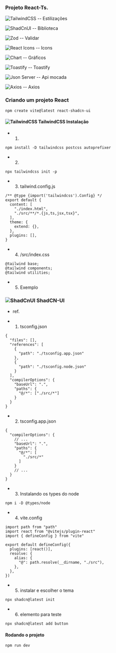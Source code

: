 ### Projeto React-Ts.
  ![TailwindCSS](https://img.shields.io/badge/tailwindcss-%2338B2AC.svg?style=for-the-badge&logo=tailwind-css&logoColor=white) -- Estilizações <br />

  ![ShadCnUI](https://img.shields.io/badge/shadCnUi-0A0A0A?style=for-the-badge&logo=shadcnUi&logoColor=white) -- Biblioteca <br />

  ![Zod](https://img.shields.io/badge/zod-%233068b7.svg?style=for-the-badge&logo=zod&logoColor=white) -- Validar <br />

  ![React Icons](https://img.shields.io/badge/reactIcons-E6007A?style=for-the-badge&logo=icon&logoColor=white) -- Icons <br />

  ![Chart](https://img.shields.io/badge/chart-%233068b7.svg?style=for-the-badge&logo=chart&logoColor=white) -- Gráficos <br />

  ![Toastify](https://img.shields.io/badge/toastify-%233068b7.svg?style=for-the-badge&logo=toast&logoColor=white) -- Toastify <br />

  ![Json Server](https://img.shields.io/badge/server-%23F5792A.svg?style=for-the-badge&logo=json&logoColor=white) -- Api mocada <br />

  ![Axios](https://img.shields.io/badge/axios-%234DC730.svg?style=for-the-badge&logo=axios&logoColor=white) -- Axios

### Criando um projeto React
```
npm create vite@latest react-shadcn-ui
```

#### ![TailwindCSS](https://img.shields.io/badge/tailwindcss-%2338B2AC.svg?style=for-the-badge&logo=tailwind-css&logoColor=white) TailwindCSS Instalação
* 1. 
```
npm install -D tailwindcss postcss autoprefixer
```

* 2. 
```
npx tailwindcss init -p
```

* 3. tailwind.config.js
```
/** @type {import('tailwindcss').Config} */
export default {
  content: [
    "./index.html",
    "./src/**/*.{js,ts,jsx,tsx}",
  ],
  theme: {
    extend: {},
  },
  plugins: [],
}
```

* 4. /src/index.css
```
@tailwind base;
@tailwind components;
@tailwind utilities;
```

* 5. Exemplo

### ![ShadCnUI](https://img.shields.io/badge/shadCnUi-0A0A0A?style=for-the-badge&logo=shadcnUi&logoColor=white) ShadCN-UI
* ref.

* 1. tsconfig.json
```
{
  "files": [],
  "references": [
    {
      "path": "./tsconfig.app.json"
    },
    {
      "path": "./tsconfig.node.json"
    }
  ],
  "compilerOptions": {
    "baseUrl": ".",
    "paths": {
      "@/*": ["./src/*"]
    }
  }
}
```

* 2. tsconfig.app.json
```
{
  "compilerOptions": {
    // ...
    "baseUrl": ".",
    "paths": {
      "@/*": [
        "./src/*"
      ]
    }
    // ...
  }
}
```

* 3. Instalando os types do node
```
npm i -D @types/node
```

* 4. vite.config
```
import path from "path"
import react from "@vitejs/plugin-react"
import { defineConfig } from "vite"
 
export default defineConfig({
  plugins: [react()],
  resolve: {
    alias: {
      "@": path.resolve(__dirname, "./src"),
    },
  },
})
```
* 5. instalar e escolher o tema
```
npx shadcn@latest init
```

* 6. elemento para teste
```
npx shadcn@latest add button
```

#### Rodando o projeto
```
npm run dev
```
